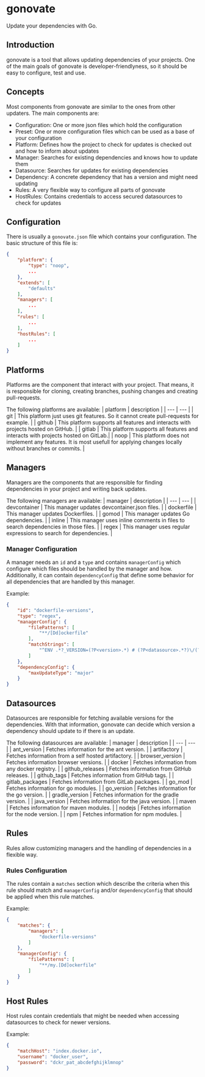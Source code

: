 # gonovate
Update your dependencies with Go.

## Introduction
gonovate is a tool that allows updating dependencies of your projects.
One of the main goals of gonovate is developer-friendlyness, so it should be easy to configure, test and use.

## Concepts
Most components from gonovate are similar to the ones from other updaters.
The main components are:
- Configuration: One or more json files which hold the configuration
- Preset: One or more configuration files which can be used as a base of your configuration
- Platform: Defines how the project to check for updates is checked out and how to inform about updates
- Manager: Searches for existing dependencies and knows how to update them
- Datasource: Searches for updates for existing dependencies
- Dependency: A concrete dependency that has a version and might need updating
- Rules: A very flexible way to configure all parts of gonovate
- HostRules: Contains credentials to access secured datasources to check for updates

## Configuration
There is usually a `gonovate.json` file which contains your configuration. The basic structure of this file is:

```json
{
    "platform": {
        "type": "noop",
        ...
    },
    "extends": [
        "defaults"
    ],
    "managers": [
        ...
    ],
    "rules": [
        ...
    ],
    "hostRules": [
        ...
    ]
}
```

## Platforms
Platforms are the component that interact with your project. That means, it is responsible for cloning, creating branches, pushing changes and creating pull-requests.

The following platforms are available:
| platform | description |
| --- | --- |
| git | This platform just uses git features. So it cannot create pull-requests for example. |
| github | This platform supports all features and interacts with projects hosted on GitHub. |
| gitlab | This platform supports all features and interacts with projects hosted on GitLab.|
| noop | This platform does not implement any features. It is most usefull for applying changes locally without branches or commits. |

## Managers
Managers are the components that are responsible for finding dependencies in your project and writing back updates.

The following managers are available:
| manager | description |
| --- | --- |
| devcontainer | This manager updates devcontainer.json files. |
| dockerfile | This manager updates Dockerfiles. |
| gomod | This manager updates Go dependencies. |
| inline | This manager uses inline comments in files to search dependencies in those files. |
| regex | This manager uses regular expressions to search for dependencies. |

### Manager Configuration
A manager needs an `id` and a `type` and contains `managerConfig` which configure which files should be handled by the manager and how.
Additionally, it can contain `dependencyConfig` that define some behavior for all dependencies that are handled by this manager.

Example:
```json
{
    "id": "dockerfile-versions",
    "type": "regex",
    "managerConfig": {
        "filePatterns": [
            "**/[Dd]ockerfile"
        ],
        "matchStrings": [
            "^ENV .*?_VERSION=(?P<version>.*) # (?P<datasource>.*?)\/(?P<dependencyName>.*?)[[:blank:]]*$"
        ]
    },
    "dependencyConfig": {
        "maxUpdateType": "major"
    }
}
```

## Datasources
Datasources are responsible for fetching available versions for the dependencies.
With that information, gonovate can decide which version a dependency should update to if there is an update.

The following datasources are available:
| manager | description |
| --- | --- |
| ant_version | Fetches information for the ant version. |
| artifactory | Fetches information from a self hosted artifactory. |
| browser_version | Fetches information browser versions. |
| docker | Fetches information from any docker registry. |
| github_releases | Fetches information from GitHub releases. |
| github_tags | Fetches information from GitHub tags. |
| gitlab_packages | Fetches information from GitLab packages. |
| go_mod | Fetches information for go modules. |
| go_version | Fetches information for the go version. |
| gradle_version | Fetches information for the gradle version. |
| java_version | Fetches information for the java version. |
| maven | Fetches information for maven modules. |
| nodejs | Fetches information for the node version. |
| npm | Fetches information for npm modules. |

## Rules
Rules allow customizing managers and the handling of dependencies in a flexible way.

### Rules Configuration
The rules contain a `matches` section which describe the criteria when this rule should match and `managerConfig` and/or `dependencyConfig` that should be applied when this rule matches.

Example:
```json
{
    "matches": {
        "managers": [
            "dockerfile-versions"
        ]
    },
    "managerConfig": {
        "filePatterns": [
            "**/my.[Dd]ockerfile"
        ]
    }
}
```

## Host Rules
Host rules contain credentials that might be needed when accessing datasources to check for newer versions.

Example: 
```json
{
    "matchHost": "index.docker.io",
    "username": "docker_user",
    "password": "dckr_pat_abcdefghijklmnop"
}
```
